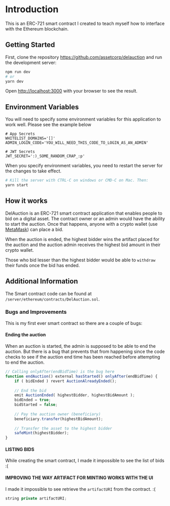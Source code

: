 
# Introduction

This is an ERC-721 smart contract I created to teach myself how to interface with the Ethereum blockchain.

## Getting Started

First, clone the repository <https://github.com/assetcorp/delauction> and run the development server:

```bash
npm run dev
# or
yarn dev
```

Open [http://localhost:3000](http://localhost:3000) with your browser to see the result.

## Environment Variables

You will need to specify some environment variables for this application to work well. Please see the example below

```env
# App Secrets
WHITELIST_DOMAINS='[]'
ADMIN_LOGIN_CODE='YOU_WILL_NEED_THIS_CODE_TO_LOGIN_AS_AN_ADMIN'

# JWT Secrets
JWT_SECRET=':)_SOME_RANDOM_CRAP_:p'

```

When you specify environment variables, you need to restart the server for the changes to take effect.

```bash
# Kill the server with CTRL-C on windows or CMD-C on Mac. Then:
yarn start
```

## How it works

DelAuction is an ERC-721 smart contract application that enables people to bid on a digital asset. The contract owner or an admin would have the ability to start the auction. Once that happens, anyone with a crypto wallet (use [MetaMask](https://metamask.io/)) can place a bid.

When the auction is ended, the highest bidder wins the artifact placed for the auction and the auction admin receives the highest bid amount in their crypto wallet.

Those who bid lesser than the highest bidder would be able to `withdraw` their funds once the bid has ended.

## Additional Information

The Smart contract code can be found at `/server/ethereum/contracts/DelAuction.sol`.

### Bugs and Improvements

This is my first ever smart contract so there are a couple of bugs:

#### Ending the auction

When an auction is started, the admin is supposed to be able to end the auction. But there is a bug that prevents that from happening since the code checks to see if the auction end time has been reached before attempting to end the auction.

```js
// Calling onlyAfter(endBidTime) is the bug here
function endAuction() external hasStarted() onlyAfter(endBidTime) {
    if ( bidEnded ) revert AuctionAlreadyEnded();
    
    // End the bid
    emit AuctionEnded( highestBidder, highestBidAmount );
    bidEnded = true;
    bidStarted = false;
    
    // Pay the auction owner (beneficiary)
    beneficiary.transfer(highestBidAmount);
    
    // Transfer the asset to the highest bidder
    safeMint(highestBidder);
}
```

#### LISTING BIDS

While creating the smart contract, I made it impossible to see the list of bids :(

#### IMPROVING THE WAY ARTIFACT FOR MINTING WORKS WITH THE UI

I made it impossible to see retrieve the `artifactURI` from the contract. :(

```js
string private artifactURI;
```
